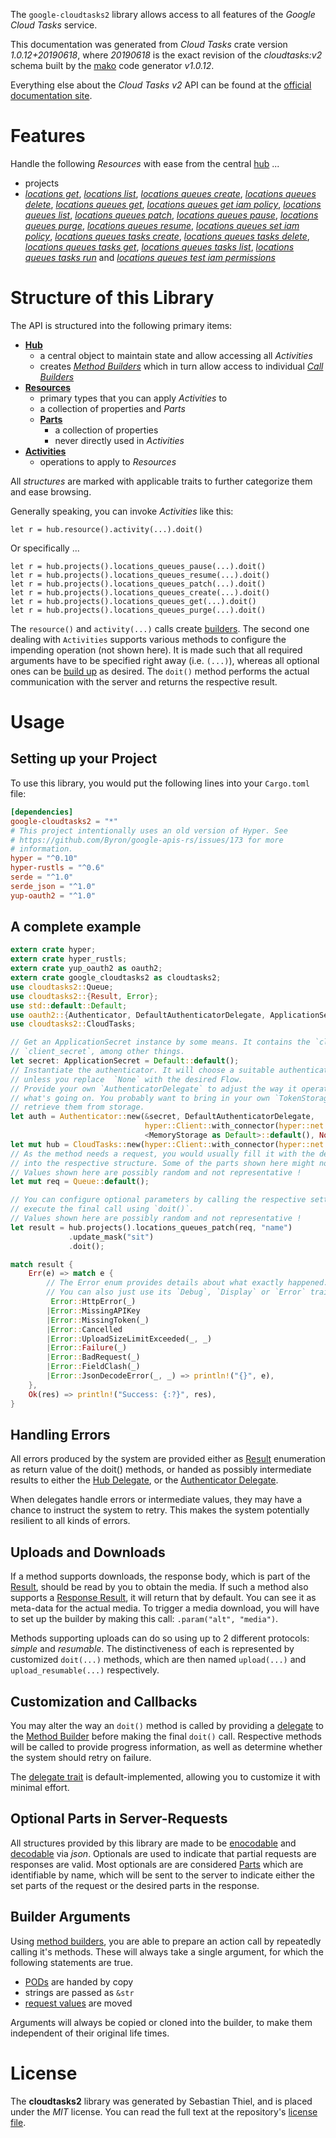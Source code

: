 <!---
DO NOT EDIT !
This file was generated automatically from 'src/mako/api/README.md.mako'
DO NOT EDIT !
-->
The `google-cloudtasks2` library allows access to all features of the *Google Cloud Tasks* service.

This documentation was generated from *Cloud Tasks* crate version *1.0.12+20190618*, where *20190618* is the exact revision of the *cloudtasks:v2* schema built by the [mako](http://www.makotemplates.org/) code generator *v1.0.12*.

Everything else about the *Cloud Tasks* *v2* API can be found at the
[official documentation site](https://cloud.google.com/tasks/).
# Features

Handle the following *Resources* with ease from the central [hub](https://docs.rs/google-cloudtasks2/1.0.12+20190618/google_cloudtasks2/struct.CloudTasks.html) ... 

* projects
 * [*locations get*](https://docs.rs/google-cloudtasks2/1.0.12+20190618/google_cloudtasks2/struct.ProjectLocationGetCall.html), [*locations list*](https://docs.rs/google-cloudtasks2/1.0.12+20190618/google_cloudtasks2/struct.ProjectLocationListCall.html), [*locations queues create*](https://docs.rs/google-cloudtasks2/1.0.12+20190618/google_cloudtasks2/struct.ProjectLocationQueueCreateCall.html), [*locations queues delete*](https://docs.rs/google-cloudtasks2/1.0.12+20190618/google_cloudtasks2/struct.ProjectLocationQueueDeleteCall.html), [*locations queues get*](https://docs.rs/google-cloudtasks2/1.0.12+20190618/google_cloudtasks2/struct.ProjectLocationQueueGetCall.html), [*locations queues get iam policy*](https://docs.rs/google-cloudtasks2/1.0.12+20190618/google_cloudtasks2/struct.ProjectLocationQueueGetIamPolicyCall.html), [*locations queues list*](https://docs.rs/google-cloudtasks2/1.0.12+20190618/google_cloudtasks2/struct.ProjectLocationQueueListCall.html), [*locations queues patch*](https://docs.rs/google-cloudtasks2/1.0.12+20190618/google_cloudtasks2/struct.ProjectLocationQueuePatchCall.html), [*locations queues pause*](https://docs.rs/google-cloudtasks2/1.0.12+20190618/google_cloudtasks2/struct.ProjectLocationQueuePauseCall.html), [*locations queues purge*](https://docs.rs/google-cloudtasks2/1.0.12+20190618/google_cloudtasks2/struct.ProjectLocationQueuePurgeCall.html), [*locations queues resume*](https://docs.rs/google-cloudtasks2/1.0.12+20190618/google_cloudtasks2/struct.ProjectLocationQueueResumeCall.html), [*locations queues set iam policy*](https://docs.rs/google-cloudtasks2/1.0.12+20190618/google_cloudtasks2/struct.ProjectLocationQueueSetIamPolicyCall.html), [*locations queues tasks create*](https://docs.rs/google-cloudtasks2/1.0.12+20190618/google_cloudtasks2/struct.ProjectLocationQueueTaskCreateCall.html), [*locations queues tasks delete*](https://docs.rs/google-cloudtasks2/1.0.12+20190618/google_cloudtasks2/struct.ProjectLocationQueueTaskDeleteCall.html), [*locations queues tasks get*](https://docs.rs/google-cloudtasks2/1.0.12+20190618/google_cloudtasks2/struct.ProjectLocationQueueTaskGetCall.html), [*locations queues tasks list*](https://docs.rs/google-cloudtasks2/1.0.12+20190618/google_cloudtasks2/struct.ProjectLocationQueueTaskListCall.html), [*locations queues tasks run*](https://docs.rs/google-cloudtasks2/1.0.12+20190618/google_cloudtasks2/struct.ProjectLocationQueueTaskRunCall.html) and [*locations queues test iam permissions*](https://docs.rs/google-cloudtasks2/1.0.12+20190618/google_cloudtasks2/struct.ProjectLocationQueueTestIamPermissionCall.html)




# Structure of this Library

The API is structured into the following primary items:

* **[Hub](https://docs.rs/google-cloudtasks2/1.0.12+20190618/google_cloudtasks2/struct.CloudTasks.html)**
    * a central object to maintain state and allow accessing all *Activities*
    * creates [*Method Builders*](https://docs.rs/google-cloudtasks2/1.0.12+20190618/google_cloudtasks2/trait.MethodsBuilder.html) which in turn
      allow access to individual [*Call Builders*](https://docs.rs/google-cloudtasks2/1.0.12+20190618/google_cloudtasks2/trait.CallBuilder.html)
* **[Resources](https://docs.rs/google-cloudtasks2/1.0.12+20190618/google_cloudtasks2/trait.Resource.html)**
    * primary types that you can apply *Activities* to
    * a collection of properties and *Parts*
    * **[Parts](https://docs.rs/google-cloudtasks2/1.0.12+20190618/google_cloudtasks2/trait.Part.html)**
        * a collection of properties
        * never directly used in *Activities*
* **[Activities](https://docs.rs/google-cloudtasks2/1.0.12+20190618/google_cloudtasks2/trait.CallBuilder.html)**
    * operations to apply to *Resources*

All *structures* are marked with applicable traits to further categorize them and ease browsing.

Generally speaking, you can invoke *Activities* like this:

```Rust,ignore
let r = hub.resource().activity(...).doit()
```

Or specifically ...

```ignore
let r = hub.projects().locations_queues_pause(...).doit()
let r = hub.projects().locations_queues_resume(...).doit()
let r = hub.projects().locations_queues_patch(...).doit()
let r = hub.projects().locations_queues_create(...).doit()
let r = hub.projects().locations_queues_get(...).doit()
let r = hub.projects().locations_queues_purge(...).doit()
```

The `resource()` and `activity(...)` calls create [builders][builder-pattern]. The second one dealing with `Activities` 
supports various methods to configure the impending operation (not shown here). It is made such that all required arguments have to be 
specified right away (i.e. `(...)`), whereas all optional ones can be [build up][builder-pattern] as desired.
The `doit()` method performs the actual communication with the server and returns the respective result.

# Usage

## Setting up your Project

To use this library, you would put the following lines into your `Cargo.toml` file:

```toml
[dependencies]
google-cloudtasks2 = "*"
# This project intentionally uses an old version of Hyper. See
# https://github.com/Byron/google-apis-rs/issues/173 for more
# information.
hyper = "^0.10"
hyper-rustls = "^0.6"
serde = "^1.0"
serde_json = "^1.0"
yup-oauth2 = "^1.0"
```

## A complete example

```Rust
extern crate hyper;
extern crate hyper_rustls;
extern crate yup_oauth2 as oauth2;
extern crate google_cloudtasks2 as cloudtasks2;
use cloudtasks2::Queue;
use cloudtasks2::{Result, Error};
use std::default::Default;
use oauth2::{Authenticator, DefaultAuthenticatorDelegate, ApplicationSecret, MemoryStorage};
use cloudtasks2::CloudTasks;

// Get an ApplicationSecret instance by some means. It contains the `client_id` and 
// `client_secret`, among other things.
let secret: ApplicationSecret = Default::default();
// Instantiate the authenticator. It will choose a suitable authentication flow for you, 
// unless you replace  `None` with the desired Flow.
// Provide your own `AuthenticatorDelegate` to adjust the way it operates and get feedback about 
// what's going on. You probably want to bring in your own `TokenStorage` to persist tokens and
// retrieve them from storage.
let auth = Authenticator::new(&secret, DefaultAuthenticatorDelegate,
                              hyper::Client::with_connector(hyper::net::HttpsConnector::new(hyper_rustls::TlsClient::new())),
                              <MemoryStorage as Default>::default(), None);
let mut hub = CloudTasks::new(hyper::Client::with_connector(hyper::net::HttpsConnector::new(hyper_rustls::TlsClient::new())), auth);
// As the method needs a request, you would usually fill it with the desired information
// into the respective structure. Some of the parts shown here might not be applicable !
// Values shown here are possibly random and not representative !
let mut req = Queue::default();

// You can configure optional parameters by calling the respective setters at will, and
// execute the final call using `doit()`.
// Values shown here are possibly random and not representative !
let result = hub.projects().locations_queues_patch(req, "name")
             .update_mask("sit")
             .doit();

match result {
    Err(e) => match e {
        // The Error enum provides details about what exactly happened.
        // You can also just use its `Debug`, `Display` or `Error` traits
         Error::HttpError(_)
        |Error::MissingAPIKey
        |Error::MissingToken(_)
        |Error::Cancelled
        |Error::UploadSizeLimitExceeded(_, _)
        |Error::Failure(_)
        |Error::BadRequest(_)
        |Error::FieldClash(_)
        |Error::JsonDecodeError(_, _) => println!("{}", e),
    },
    Ok(res) => println!("Success: {:?}", res),
}

```
## Handling Errors

All errors produced by the system are provided either as [Result](https://docs.rs/google-cloudtasks2/1.0.12+20190618/google_cloudtasks2/enum.Result.html) enumeration as return value of 
the doit() methods, or handed as possibly intermediate results to either the 
[Hub Delegate](https://docs.rs/google-cloudtasks2/1.0.12+20190618/google_cloudtasks2/trait.Delegate.html), or the [Authenticator Delegate](https://docs.rs/yup-oauth2/*/yup_oauth2/trait.AuthenticatorDelegate.html).

When delegates handle errors or intermediate values, they may have a chance to instruct the system to retry. This 
makes the system potentially resilient to all kinds of errors.

## Uploads and Downloads
If a method supports downloads, the response body, which is part of the [Result](https://docs.rs/google-cloudtasks2/1.0.12+20190618/google_cloudtasks2/enum.Result.html), should be
read by you to obtain the media.
If such a method also supports a [Response Result](https://docs.rs/google-cloudtasks2/1.0.12+20190618/google_cloudtasks2/trait.ResponseResult.html), it will return that by default.
You can see it as meta-data for the actual media. To trigger a media download, you will have to set up the builder by making
this call: `.param("alt", "media")`.

Methods supporting uploads can do so using up to 2 different protocols: 
*simple* and *resumable*. The distinctiveness of each is represented by customized 
`doit(...)` methods, which are then named `upload(...)` and `upload_resumable(...)` respectively.

## Customization and Callbacks

You may alter the way an `doit()` method is called by providing a [delegate](https://docs.rs/google-cloudtasks2/1.0.12+20190618/google_cloudtasks2/trait.Delegate.html) to the 
[Method Builder](https://docs.rs/google-cloudtasks2/1.0.12+20190618/google_cloudtasks2/trait.CallBuilder.html) before making the final `doit()` call. 
Respective methods will be called to provide progress information, as well as determine whether the system should 
retry on failure.

The [delegate trait](https://docs.rs/google-cloudtasks2/1.0.12+20190618/google_cloudtasks2/trait.Delegate.html) is default-implemented, allowing you to customize it with minimal effort.

## Optional Parts in Server-Requests

All structures provided by this library are made to be [enocodable](https://docs.rs/google-cloudtasks2/1.0.12+20190618/google_cloudtasks2/trait.RequestValue.html) and 
[decodable](https://docs.rs/google-cloudtasks2/1.0.12+20190618/google_cloudtasks2/trait.ResponseResult.html) via *json*. Optionals are used to indicate that partial requests are responses 
are valid.
Most optionals are are considered [Parts](https://docs.rs/google-cloudtasks2/1.0.12+20190618/google_cloudtasks2/trait.Part.html) which are identifiable by name, which will be sent to 
the server to indicate either the set parts of the request or the desired parts in the response.

## Builder Arguments

Using [method builders](https://docs.rs/google-cloudtasks2/1.0.12+20190618/google_cloudtasks2/trait.CallBuilder.html), you are able to prepare an action call by repeatedly calling it's methods.
These will always take a single argument, for which the following statements are true.

* [PODs][wiki-pod] are handed by copy
* strings are passed as `&str`
* [request values](https://docs.rs/google-cloudtasks2/1.0.12+20190618/google_cloudtasks2/trait.RequestValue.html) are moved

Arguments will always be copied or cloned into the builder, to make them independent of their original life times.

[wiki-pod]: http://en.wikipedia.org/wiki/Plain_old_data_structure
[builder-pattern]: http://en.wikipedia.org/wiki/Builder_pattern
[google-go-api]: https://github.com/google/google-api-go-client

# License
The **cloudtasks2** library was generated by Sebastian Thiel, and is placed 
under the *MIT* license.
You can read the full text at the repository's [license file][repo-license].

[repo-license]: https://github.com/Byron/google-apis-rsblob/master/LICENSE.md
